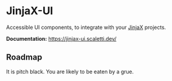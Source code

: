 # JinjaX-UI

Accessible UI components, to integrate with your [JinjaX](https://github.com/jpsca/jinjax) projects.

**Documentation:** https://jinjax-ui.scaletti.dev/

## Roadmap

It is pitch black. You are likely to be eaten by a grue.
